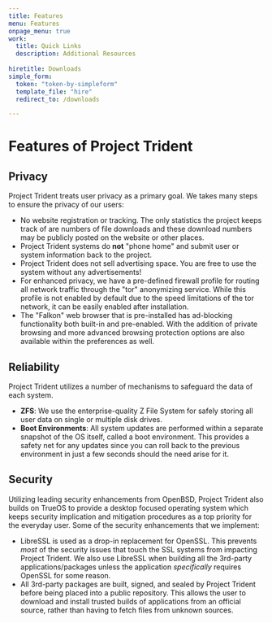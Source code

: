 ```yaml
---
title: Features
menu: Features
onpage_menu: true
work:
  title: Quick Links
  description: Additional Resources
  
hiretitle: Downloads
simple_form:
  token: "token-by-simpleform"
  template_file: "hire"
  redirect_to: /downloads

---
```


# Features of Project Trident

## Privacy
Project Trident treats user privacy as a primary goal. We takes many steps to ensure the privacy of our users:
* No website registration or tracking. The only statistics the project keeps track of are numbers of file downloads and these download numbers may be publicly posted on the website or other places.
* Project Trident systems do **not** "phone home" and submit user or system information back to the project.
* Project Trident does not sell advertising space. You are free to use the system without any advertisements!
* For enhanced privacy, we have a pre-defined firewall profile for routing all network traffic through the "tor" anonymizing service. While this profile is not enabled by default due to the speed limitations of the tor network, it can be easily enabled after installation.
* The "Falkon" web browser that is pre-installed has ad-blocking functionality both built-in and pre-enabled. With the addition of private browsing and more advanced browsing protection options are also available within the preferences as well.


## Reliability
Project Trident utilizes a number of mechanisms to safeguard the data of each system.
* **ZFS**: We use the enterprise-quality Z File System for safely storing all user data on single or multiple disk drives.
* **Boot Environments**: All system updates are performed within a separate snapshot of the OS itself, called a boot environment. This provides a safety net for any updates since you can roll back to the previous environment in just a few seconds should the need arise for it.
                    
                    
## Security
Utilizing leading security enhancements from OpenBSD, Project Trident also builds on TrueOS to provide a desktop focused operating system which keeps security implication and mitigation procedures as a top priority for the everyday user.
Some of the security enhancements that we implement:
* LibreSSL is used as a drop-in replacement for OpenSSL. This prevents *most* of the security issues that touch the SSL systems from impacting Project Trident. We also use LibreSSL when building all the 3rd-party applications/packages unless the application *specifically* requires OpenSSL for some reason.
* All 3rd-party packages are built, signed, and sealed by Project Trident before being placed into a public repository. This allows the user to download and install trusted builds of applications from an official source, rather than having to fetch files from unknown sources.
